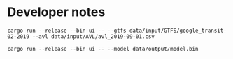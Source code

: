 # Developer notes

`cargo run --release --bin ui -- --gtfs data/input/GTFS/google_transit-02-2019 --avl data/input/AVL/avl_2019-09-01.csv`

`cargo run --release --bin ui -- --model data/output/model.bin`
